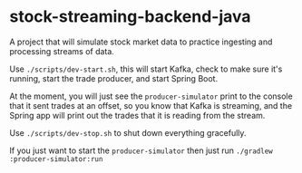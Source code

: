 # stock-streaming-backend-java
A project that will simulate stock market data to practice ingesting and processing streams of data.

Use `./scripts/dev-start.sh`, this will start Kafka, check to make sure it's running, start the trade producer, 
and start Spring Boot.

At the moment, you will just see the `producer-simulator` print to the console that it sent trades at an offset,
so you know that Kafka is streaming, and the Spring app will print out the trades that it is reading from the stream.

Use `./scripts/dev-stop.sh` to shut down everything gracefully.

If you just want to start the `producer-simulator` then just run `./gradlew :producer-simulator:run`